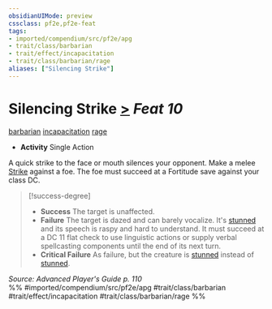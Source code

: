 ```yaml
---
obsidianUIMode: preview
cssclass: pf2e,pf2e-feat
tags:
- imported/compendium/src/pf2e/apg
- trait/class/barbarian
- trait/effect/incapacitation
- trait/class/barbarian/rage
aliases: ["Silencing Strike"]
---
```

# Silencing Strike  [>](chapter-9-playing-the-game.md#Actions "Single Action") *Feat 10*  
[barbarian](rules/traits/barbarian.md)  [incapacitation](incapacitation.md)  [rage](rules/traits/rage.md)  

- **Activity** Single Action

A quick strike to the face or mouth silences your opponent. Make a melee [Strike](strike.md) against a foe. The foe must succeed at a Fortitude save against your class DC.

> [!success-degree] 
> - **Success** The target is unaffected.
> - **Failure** The target is dazed and can barely vocalize. It's [stunned](conditions.md#Stunned) and its speech is raspy and hard to understand. It must succeed at a DC 11 flat check to use linguistic actions or supply verbal spellcasting components until the end of its next turn.
> - **Critical Failure** As failure, but the creature is [stunned](conditions.md#Stunned) instead of [stunned](conditions.md#Stunned).

*Source: Advanced Player's Guide p. 110*  
%% #imported/compendium/src/pf2e/apg #trait/class/barbarian #trait/effect/incapacitation #trait/class/barbarian/rage %%